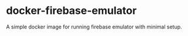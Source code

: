 # docker-firebase-emulator
A simple docker image for running firebase emulator with minimal setup. 
